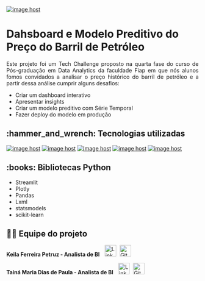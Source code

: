 <a href="https://imgbox.com/k7FeykFR" target="_blank"><img src="https://thumbs2.imgbox.com/38/3f/k7FeykFR_t.png" alt="image host"/></a>
<h1>Dahsboard e Modelo Preditivo do Preço do Barril de Petróleo</h1>

<p style="text-align: justify;">Este projeto foi um Tech Challenge proposto na quarta fase do curso de Pós-graduação em Data Analytics da faculdade Fiap em que nós alunos fomos convidados a analisar o preço histórico do barril de petróleo e a partir dessa análise cumprir alguns desafios:</p>

<ul>
  <li> Criar um dashboard interativo</li>
   <li> Apresentar insights</li>
   <li> Criar um modelo preditivo com Série Temporal</li>
   <li> Fazer deploy do modelo em produção</li>
</ul>

<h2> :hammer_and_wrench: Tecnologias utilizadas</h2>
<a href="https://imgbox.com/zPWZoqf8" target="_blank"><img src="https://thumbs2.imgbox.com/7a/64/zPWZoqf8_t.png" alt="image host"/></a>
<a href="https://imgbox.com/I7ADNVgD" target="_blank"><img src="https://thumbs2.imgbox.com/ee/16/I7ADNVgD_t.png" alt="image host"/></a>
<a href="https://imgbox.com/nRi9wGf8" target="_blank"><img src="https://thumbs2.imgbox.com/1b/24/nRi9wGf8_t.png" alt="image host"/></a>
<a href="https://imgbox.com/YOjgt7zl" target="_blank"><img src="https://thumbs2.imgbox.com/cb/90/YOjgt7zl_t.png" alt="image host"/></a> 
<a href="https://imgbox.com/2mF1oLMP" target="_blank"><img src="https://thumbs2.imgbox.com/f9/a1/2mF1oLMP_t.png" alt="image host"/></a>

<h2> :books: Bibliotecas Python</h2>
<ul>
  <li>Streamlit</li>
   <li>Plotly</li>
   <li>Pandas</li>
   <li>Lxml</li>
  <li>statsmodels</li>
  <li>scikit-learn</li>
</ul>

<h2>👩‍🎓 Equipe do projeto</h2>
<p> <strong> Keila Ferreira Petruz - Analista de BI </strong> <a href="https://www.linkedin.com/in/keila-ferreira-petruz/" target="_blank"  style="margin: 0px 5px 0px 10px;"><img src="https://cdn-icons-png.flaticon.com/512/174/174857.png" alt="LinkedIn" width="30" height="30"></a> <a href="https://github.com/kfpetruz" target="_blank"><img src="https://cdn-icons-png.flaticon.com/512/25/25231.png" alt="GitHub" width="30" height="30"></a> </p>
<p><strong> Tainá Maria Dias de Paula - Analista de BI </strong> <a href="https://www.linkedin.com/in/tainamdpaula/" target="_blank"  style="margin: 0px 5px 0px 10px;"><img src="https://cdn-icons-png.flaticon.com/512/174/174857.png" alt="LinkedIn" width="30" height="30"></a> <a href="https://github.com/tainamaria" target="_blank"><img src="https://cdn-icons-png.flaticon.com/512/25/25231.png" alt="GitHub" width="30" height="30"></a></p>


